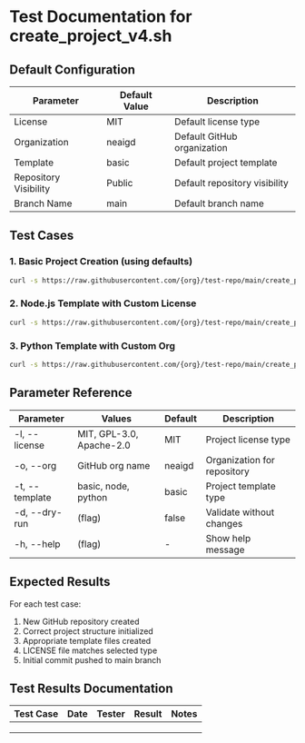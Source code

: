 # Test Documentation for create_project_v4.sh

## Default Configuration
| Parameter | Default Value | Description |
|-----------|---------------|-------------|
| License | MIT | Default license type |
| Organization | neaigd | Default GitHub organization |
| Template | basic | Default project template |
| Repository Visibility | Public | Default repository visibility |
| Branch Name | main | Default branch name |

## Test Cases

### 1. Basic Project Creation (using defaults)
```bash
curl -s https://raw.githubusercontent.com/{org}/test-repo/main/create_project_v4.sh | bash -s -- test-project
```

### 2. Node.js Template with Custom License
```bash
curl -s https://raw.githubusercontent.com/{org}/test-repo/main/create_project_v4.sh | bash -s -- -l GPL-3.0 -t node test-project
```

### 3. Python Template with Custom Org
```bash
curl -s https://raw.githubusercontent.com/{org}/test-repo/main/create_project_v4.sh | bash -s -- -o custom-org -t python test-project
```

## Parameter Reference
| Parameter | Values | Default | Description |
|-----------|--------|---------|-------------|
| -l, --license | MIT, GPL-3.0, Apache-2.0 | MIT | Project license type |
| -o, --org | GitHub org name | neaigd | Organization for repository |
| -t, --template | basic, node, python | basic | Project template type |
| -d, --dry-run | (flag) | false | Validate without changes |
| -h, --help | (flag) | - | Show help message |

## Expected Results
For each test case:
1. New GitHub repository created
2. Correct project structure initialized
3. Appropriate template files created
4. LICENSE file matches selected type
5. Initial commit pushed to main branch

## Test Results Documentation
| Test Case | Date | Tester | Result | Notes |
|-----------|------|--------|--------|-------|
|           |      |        |        |       |
|           |      |        |        |       |
|           |      |        |        |       |
